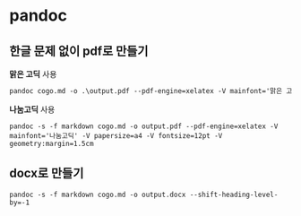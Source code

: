 # pandoc

## 한글 문제 없이 pdf로 만들기 

**맑은 고딕** 사용
```ps 
pandoc cogo.md -o .\output.pdf --pdf-engine=xelatex -V mainfont='맑은 고딕'
```

**나눔고딕** 사용
```
pandoc -s -f markdown cogo.md -o output.pdf --pdf-engine=xelatex -V mainfont='나눔고딕' -V papersize=a4 -V fontsize=12pt -V geometry:margin=1.5cm
```

## docx로 만들기
```
pandoc -s -f markdown cogo.md -o output.docx --shift-heading-level-by=-1
```